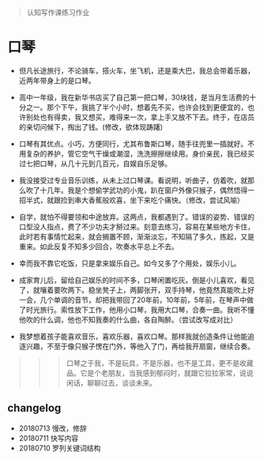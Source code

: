 >认知写作课练习作业

# 口琴

- 但凡长途旅行，不论骑车，搭火车，坐飞机，还是乘大巴，我总会带着乐器，近两年带身上的是口琴。

- 高中一年级，我在新华书店买了自己第一把口琴，30块钱，是当月生活费的十分之一。那个下午，我挑了半个小时，想着先不买，也许会找到更便宜的，也许别处也有得卖，我又想买，难得来一次，拿上手又放不下去。终于，在店员的亲切问候下，掏出了钱。(修改，欲体现踌躇)

- 口琴有其优点。小巧，方便同行，尤其布鲁斯口琴，随手往兜里一插就好。不用复杂的养护，管它空气干燥或潮湿，洗洗擦擦继续用。身价亲民，我已经买过七把口琴，从几十元到几百元，自娱自乐足够。

- 我没接受过专业音乐训练，从未上过口琴课。看说明，听曲子，仿着吹，就那么吹了十几年。我是个想偷学武功的小鬼，趴在窗户外像只猴子，偶然悟得一招半式，就跟捡到串大香蕉般欢喜，坐下来吃个痛快。（修改，尝试风喻）

- 自学，就怕不得要领和中途放弃。这两点，我都遇到了。错误的姿势、错误的口型没人指点，费了不少功夫才掰过来。刻意去练习，容易在某些地方卡住，此时若有事情忙起来，就会搁置不顾，渐渐淡忘，不知隔了多久，拣起，又是重来。如此反复不知多少回合，吹奏水平总上不去。

- 幸而我不靠它吃饭，只是拿来娱乐自己。如今又多了个用处，娱乐小儿。

- 成家育儿后，留给自己娱乐的时间不多，口琴闲置吃灰。倒是小儿喜欢，看见了，就嚷着要吹两下。稳坐凳子上，两脚张开，双手持琴，他竟然真能吹上好一会，几个单调的音节，却把我带回了20年前，10年前，5年前，在琴声中做了时光旅行。索性放下工作，他用小口琴，我用大口琴，合奏一曲。我听不懂他吹的什么调，他也不知我奏的什么曲，各自陶醉。（尝试改写成对比）

- 我梦想着孩子能喜欢音乐，喜欢乐器，喜欢口琴。那样我就创造条件让他能追逐兴趣，不至于像只猴子愣在门外，等他入了门，再给我开扇窗，继续合奏。

>>> 口琴之于我，不是玩具，不是乐器，也不是工具，更不是收藏品。它是个老朋友，当我感到郁闷时，就跟它拉拉家常，说说闲话，聊聊过去，谈谈未来。


## changelog
- 20180713 慢改，修辞
- 20180711 快写内容
- 20180710 罗列关键词结构
